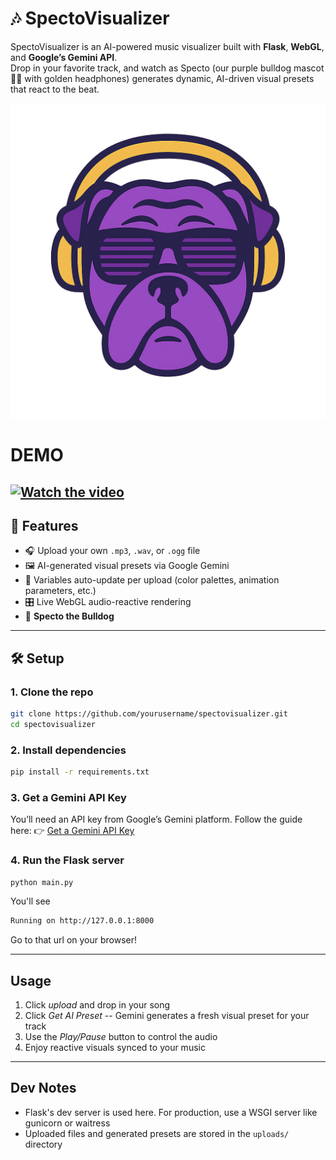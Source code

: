 # 🎶 SpectoVisualizer

SpectoVisualizer is an AI-powered music visualizer built with **Flask**, **WebGL**, and **Google’s Gemini API**.  
Drop in your favorite track, and watch as Specto (our purple bulldog mascot 🐶💜 with golden headphones) generates dynamic, AI-driven visual presets that react to the beat.  

![Specto Logo](static/dog.png)


# DEMO

[![Watch the video](https://img.youtube.com/vi/uMUpQ_b3-9I/maxresdefault.jpg)](https://youtu.be/uMUpQ_b3-9I)
---

## 🚀 Features
- 🎧 Upload your own `.mp3`, `.wav`, or `.ogg` file  
- 🖼️ AI-generated visual presets via Google Gemini  
- 🔮 Variables auto-update per upload (color palettes, animation parameters, etc.)  
- 🎛️ Live WebGL audio-reactive rendering  
- 🐶 **Specto the Bulldog**

---

## 🛠️ Setup

### 1. Clone the repo
```bash
git clone https://github.com/yourusername/spectovisualizer.git
cd spectovisualizer
```

### 2. Install dependencies
```bash
pip install -r requirements.txt
```
### 3. Get a Gemini API Key
You’ll need an API key from Google’s Gemini platform.
Follow the guide here: 👉 [Get a Gemini API Key](https://ai.google.dev/gemini-api/docs/api-key)

### 4. Run the Flask server
```bash
python main.py
```
You'll see
```bash
Running on http://127.0.0.1:8000
```
Go to that url on your browser!

---

## Usage
1. Click *upload* and drop in your song
2. Click *Get AI Preset* -- Gemini generates a fresh visual preset for your track
3. Use the *Play/Pause* button to control the audio
4. Enjoy reactive visuals synced to your music

---

## Dev Notes
- Flask's dev server is used here. For production, use a WSGI server like gunicorn or waitress
- Uploaded files and generated presets are stored in the ```uploads/``` directory
